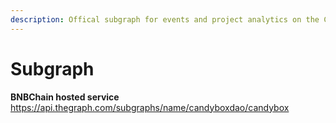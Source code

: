 ```yaml
---
description: Offical subgraph for events and project analytics on the Candybox protocol.
---
```


# Subgraph

**BNBChain hosted service**
https://api.thegraph.com/subgraphs/name/candyboxdao/candybox


